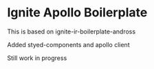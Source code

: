 # Ignite Apollo Boilerplate

This is based on ignite-ir-boilerplate-andross

Added styed-components and apollo client

Still work in progress

